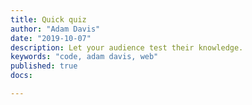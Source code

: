 ```yaml
---
title: Quick quiz
author: "Adam Davis"
date: "2019-10-07"
description: Let your audience test their knowledge.
keywords: "code, adam davis, web"
published: true
docs:

---
```




